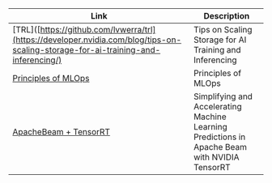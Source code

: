 | Link      | Description |
| ----------- | ----------- |
| [TRL]([https://github.com/lvwerra/trl](https://developer.nvidia.com/blog/tips-on-scaling-storage-for-ai-training-and-inferencing/)    | Tips on Scaling Storage for AI Training and Inferencing |
| [Principles of MLOps](https://heartbeat.comet.ml/principles-of-mlops-c3171587662f)   | Principles of MLOps   |
| [ApacheBeam + TensorRT](https://developer.nvidia.com/blog/simplifying-and-accelerating-machine-learning-predictions-in-apache-beam-with-nvidia-tensorrt/)    | Simplifying and Accelerating Machine Learning Predictions in Apache Beam with NVIDIA TensorRT |
